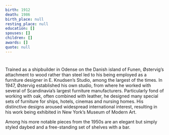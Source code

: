 ```yaml
---
birth: 1912
death: 1986
birth_place: null
resting_place: null
education: []
spouses: []
children: []
awards: []
quote: null
---
```


#

Trained as a shipbuilder in Odense on the Danish island of Funen, Østervig’s attachment to wood rather than steel led to his being employed as a furniture designer in E. Knudsen’s Studio, among the largest of the times. In 1947, Østervig established his own studio, from where he worked with several of Scandinavia’s largest furniture manufacturers. Particularly fond of working with oak, often combined with leather, he designed many special sets of furniture for ships, hotels, cinemas and nursing homes. His distinctive designs aroused widespread international interest, resulting in his work being exhibited in New York’s Museum of Modern Art.

Among his more notable pieces from the 1950s are an elegant but simply styled daybed and a free-standing set of shelves with a bar.
